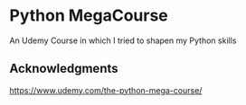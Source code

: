 # Python MegaCourse

An Udemy Course in which I tried to shapen my Python skills

## Acknowledgments

https://www.udemy.com/the-python-mega-course/
